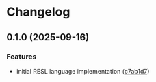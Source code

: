 # Changelog

## 0.1.0 (2025-09-16)


### Features

* initial RESL language implementation ([c7ab1d7](https://github.com/decipher3114/resl/commit/c7ab1d7c906d3b14bb469a2c70c8a8380d0900d4))
